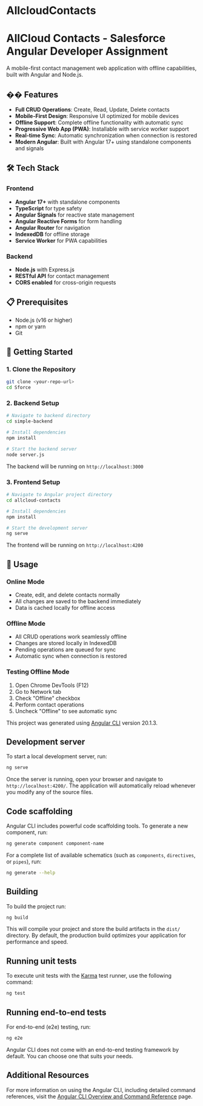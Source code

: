 # AllcloudContacts

# AllCloud Contacts - Salesforce Angular Developer Assignment

A mobile-first contact management web application with offline capabilities, built with Angular and Node.js.

## �� Features

- **Full CRUD Operations**: Create, Read, Update, Delete contacts
- **Mobile-First Design**: Responsive UI optimized for mobile devices
- **Offline Support**: Complete offline functionality with automatic sync
- **Progressive Web App (PWA)**: Installable with service worker support
- **Real-time Sync**: Automatic synchronization when connection is restored
- **Modern Angular**: Built with Angular 17+ using standalone components and signals

## 🛠️ Tech Stack

### Frontend

- **Angular 17+** with standalone components
- **TypeScript** for type safety
- **Angular Signals** for reactive state management
- **Angular Reactive Forms** for form handling
- **Angular Router** for navigation
- **IndexedDB** for offline storage
- **Service Worker** for PWA capabilities

### Backend

- **Node.js** with Express.js
- **RESTful API** for contact management
- **CORS enabled** for cross-origin requests

## 📋 Prerequisites

- Node.js (v16 or higher)
- npm or yarn
- Git

## 🚀 Getting Started

### 1. Clone the Repository

```bash
git clone <your-repo-url>
cd Sforce
```

### 2. Backend Setup

```bash
# Navigate to backend directory
cd simple-backend

# Install dependencies
npm install

# Start the backend server
node server.js
```

The backend will be running on `http://localhost:3000`

### 3. Frontend Setup

```bash
# Navigate to Angular project directory
cd allcloud-contacts

# Install dependencies
npm install

# Start the development server
ng serve
```

The frontend will be running on `http://localhost:4200`

## 📱 Usage

### Online Mode

- Create, edit, and delete contacts normally
- All changes are saved to the backend immediately
- Data is cached locally for offline access

### Offline Mode

- All CRUD operations work seamlessly offline
- Changes are stored locally in IndexedDB
- Pending operations are queued for sync
- Automatic sync when connection is restored

### Testing Offline Mode

1. Open Chrome DevTools (F12)
2. Go to Network tab
3. Check "Offline" checkbox
4. Perform contact operations
5. Uncheck "Offline" to see automatic sync

This project was generated using [Angular CLI](https://github.com/angular/angular-cli) version 20.1.3.

## Development server

To start a local development server, run:

```bash
ng serve
```

Once the server is running, open your browser and navigate to `http://localhost:4200/`. The application will automatically reload whenever you modify any of the source files.

## Code scaffolding

Angular CLI includes powerful code scaffolding tools. To generate a new component, run:

```bash
ng generate component component-name
```

For a complete list of available schematics (such as `components`, `directives`, or `pipes`), run:

```bash
ng generate --help
```

## Building

To build the project run:

```bash
ng build
```

This will compile your project and store the build artifacts in the `dist/` directory. By default, the production build optimizes your application for performance and speed.

## Running unit tests

To execute unit tests with the [Karma](https://karma-runner.github.io) test runner, use the following command:

```bash
ng test
```

## Running end-to-end tests

For end-to-end (e2e) testing, run:

```bash
ng e2e
```

Angular CLI does not come with an end-to-end testing framework by default. You can choose one that suits your needs.

## Additional Resources

For more information on using the Angular CLI, including detailed command references, visit the [Angular CLI Overview and Command Reference](https://angular.dev/tools/cli) page.
